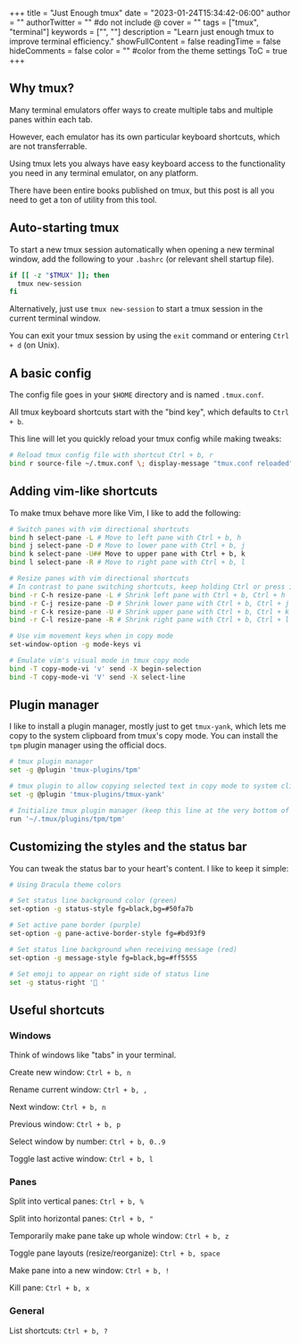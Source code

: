 +++
title = "Just Enough tmux"
date = "2023-01-24T15:34:42-06:00"
author = ""
authorTwitter = "" #do not include @
cover = ""
tags = ["tmux", "terminal"]
keywords = ["", ""]
description = "Learn just enough tmux to improve terminal efficiency."
showFullContent = false
readingTime = false
hideComments = false
color = "" #color from the theme settings
ToC = true
+++

## Why tmux?
Many terminal emulators offer ways to create multiple tabs and multiple panes within each tab.

However, each emulator has its own particular keyboard shortcuts, which are not transferrable.

Using tmux lets you always have easy keyboard access to the functionality you need in any terminal emulator, on any platform.

There have been entire books published on tmux, but this post is all you need to get a ton of utility from this tool.

## Auto-starting tmux
To start a new tmux session automatically when opening a new terminal window, add the following to your `.bashrc` (or relevant shell startup file).

```bash
if [[ -z "$TMUX" ]]; then
  tmux new-session
fi
```

Alternatively, just use `tmux new-session` to start a tmux session in the current terminal window.

You can exit your tmux session by using the `exit` command or entering `Ctrl + d` (on Unix).

## A basic config
The config file goes in your `$HOME` directory and is named `.tmux.conf`.

All tmux keyboard shortcuts start with the "bind key", which defaults to `Ctrl + b`.

This line will let you quickly reload your tmux config while making tweaks:
```bash
# Reload tmux config file with shortcut Ctrl + b, r
bind r source-file ~/.tmux.conf \; display-message "tmux.conf reloaded"
```

## Adding vim-like shortcuts
To make tmux behave more like Vim, I like to add the following:
```bash
# Switch panes with vim directional shortcuts
bind h select-pane -L # Move to left pane with Ctrl + b, h
bind j select-pane -D # Move to lower pane with Ctrl + b, j
bind k select-pane -U## Move to upper pane with Ctrl + b, k
bind l select-pane -R # Move to right pane with Ctrl + b, l

# Resize panes with vim directional shortcuts
# In contrast to pane switching shortcuts, keep holding Ctrl or press it again
bind -r C-h resize-pane -L # Shrink left pane with Ctrl + b, Ctrl + h
bind -r C-j resize-pane -D # Shrink lower pane with Ctrl + b, Ctrl + j
bind -r C-k resize-pane -U # Shrink upper pane with Ctrl + b, Ctrl + k
bind -r C-l resize-pane -R # Shrink right pane with Ctrl + b, Ctrl + l

# Use vim movement keys when in copy mode
set-window-option -g mode-keys vi

# Emulate vim's visual mode in tmux copy mode
bind -T copy-mode-vi 'v' send -X begin-selection
bind -T copy-mode-vi 'V' send -X select-line
```


## Plugin manager
I like to install a plugin manager, mostly just to get `tmux-yank`, which lets me copy to the system clipboard from tmux's copy mode. You can install the `tpm` plugin manager using the official docs.

```bash
# tmux plugin manager
set -g @plugin 'tmux-plugins/tpm'

# tmux plugin to allow copying selected text in copy mode to system clipboard
set -g @plugin 'tmux-plugins/tmux-yank'

# Initialize tmux plugin manager (keep this line at the very bottom of tmux.conf)
run '~/.tmux/plugins/tpm/tpm'
```

## Customizing the styles and the status bar
You can tweak the status bar to your heart's content. I like to keep it simple:
```bash
# Using Dracula theme colors

# Set status line background color (green)
set-option -g status-style fg=black,bg=#50fa7b

# Set active pane border (purple)
set-option -g pane-active-border-style fg=#bd93f9

# Set status line background when receiving message (red)
set-option -g message-style fg=black,bg=#ff5555

# Set emoji to appear on right side of status line
set -g status-right '💾 '
```

## Useful shortcuts

### Windows
Think of windows like "tabs" in your terminal.

Create new window: `Ctrl + b, n`

Rename current window: `Ctrl + b, ,`

Next window: `Ctrl + b, n`

Previous window: `Ctrl + b, p`

Select window by number: `Ctrl + b, 0..9`

Toggle last active window: `Ctrl + b, l`

### Panes
Split into vertical panes: `Ctrl + b, %`

Split into horizontal panes: `Ctrl + b, "`

Temporarily make pane take up whole window: `Ctrl + b, z`

Toggle pane layouts (resize/reorganize): `Ctrl + b, space`

Make pane into a new window: `Ctrl + b, !`

Kill pane: `Ctrl + b, x`

### General
List shortcuts: `Ctrl + b, ?`
